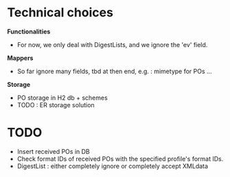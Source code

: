 # Technical choices 

**Functionalities**
 - For now, we only deal with DigestLists, and we ignore the 'ev' field.

**Mappers**
 - So far ignore many fields, tbd at then end, e.g. : mimetype for POs ...


**Storage**
 - PO storage in H2 db + schemes
 - TODO : ER storage solution

# TODO 

 - Insert received POs in DB
 - Check format IDs of received POs with the specified profile's format IDs.
 - DigestList : either completely ignore or completely accept XMLdata
